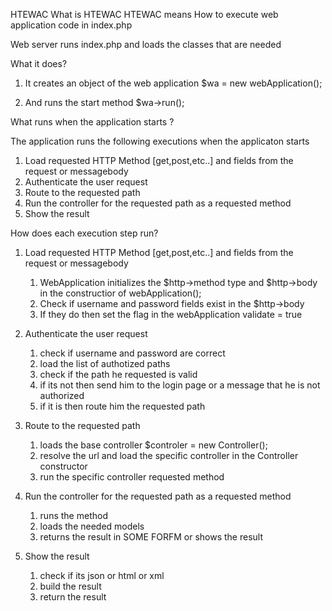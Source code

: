 HTEWAC 
What is HTEWAC 
HTEWAC means 
How to execute web application code in index.php

Web server runs index.php and loads the classes that are needed 

What it does?

1. It creates an object of the web application
    $wa = new webApplication();

2. And runs the start method
    $wa->run();

What runs when the application starts ?

The application runs the following executions when the applicaton starts

1. Load requested HTTP Method [get,post,etc..] and fields from the request or messagebody
2. Authenticate the user request
3. Route to the requested path
4. Run the controller for the requested path as a requested method
5. Show the result


How does each execution step run?

1. Load requested HTTP Method [get,post,etc..] and fields from the request or messagebody
	1. WebApplication initializes the $http->method type and $http->body in the constructior of webApplication();
	2. Check if username and password fields exist in the $http->body
	3. If they do then set the flag in the webApplication validate = true

2. Authenticate the user request
	1. check if username and password are correct
	2. load the list of authotized paths
	3. check if the path he requested is valid
	4. if its not then send him to the login page or a message that he is not authorized
	5. if it is then route him the requested path

3. Route to the requested path
	1. loads the base controller $controler = new Controller();
	2. resolve the url and load the specific controller in the Controller constructor
	3. run the specific controller requested method

4. Run the controller for the requested path as a requested method
	1. runs the method
	2. loads the needed models
	3. returns the result in SOME FORFM or shows the result

5. Show the result
	1. check if its json or html or xml
	2. build the result
	3. return the result

	



